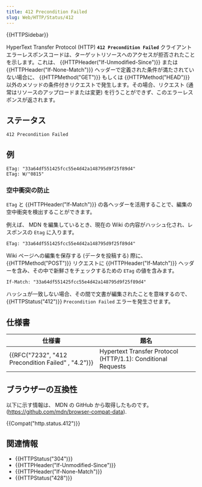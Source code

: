 ```yaml
---
title: 412 Precondition Failed
slug: Web/HTTP/Status/412
---
```


{{HTTPSidebar}}

HyperText Transfer Protocol (HTTP) **`412 Precondition Failed`** クライアントエラーレスポンスコードは、ターゲットリソースへのアクセスが拒否されたことを示します。これは、 {{HTTPHeader("If-Unmodified-Since")}} または {{HTTPHeader("If-None-Match")}} ヘッダーで定義された条件が満たされていない場合に、 {{HTTPMethod("GET")}} もしくは {{HTTPMethod("HEAD")}} 以外のメソッドの条件付きリクエストで発生します。その場合、リクエスト (通常はリソースのアップロードまたは変更) を行うことができず、このエラーレスポンスが返されます。

## ステータス

```
412 Precondition Failed
```

## 例

```
ETag: "33a64df551425fcc55e4d42a148795d9f25f89d4"
ETag: W/"0815"
```

### 空中衝突の防止

`ETag` と {{HTTPHeader("If-Match")}} の各ヘッダーを活用することで、編集の空中衝突を検出することができます。

例えば、 MDN を編集しているとき、現在の Wiki の内容がハッシュ化され、レスポンスの `Etag` に入ります。

```
ETag: "33a64df551425fcc55e4d42a148795d9f25f89d4"
```

Wiki ページへの編集を保存する (データを投稿する) 際に、 {{HTTPMethod("POST")}} リクエストに {{HTTPHeader("If-Match")}} ヘッダーを含み、その中で新鮮さをチェックするための `ETag` の値を含みます。

```
If-Match: "33a64df551425fcc55e4d42a148795d9f25f89d4"
```

ハッシュが一致しない場合、その間で文書が編集されたことを意味するので、 {{HTTPStatus("412")}} `Precondition Failed` エラーを発生させます。

## 仕様書

| 仕様書                                             | 題名                                                         |
| -------------------------------------------------- | ------------------------------------------------------------ |
| {{RFC("7232", "412 Precondition Failed" , "4.2")}} | Hypertext Transfer Protocol (HTTP/1.1): Conditional Requests |

## ブラウザーの互換性

以下に示す情報は、 MDN の GitHub から取得したものです。 (<https://github.com/mdn/browser-compat-data>).

{{Compat("http.status.412")}}

## 関連情報

- {{HTTPStatus("304")}}
- {{HTTPHeader("If-Unmodified-Since")}}
- {{HTTPHeader("If-None-Match")}}
- {{HTTPStatus("428")}}

